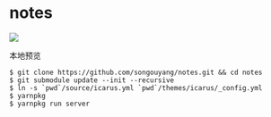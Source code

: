 # notes

[![](https://github.com/songouyang/notes/workflows/ci/badge.svg)](https://github.com/songouyang/notes/actions)

本地预览

```console
$ git clone https://github.com/songouyang/notes.git && cd notes
$ git submodule update --init --recursive
$ ln -s `pwd`/source/icarus.yml `pwd`/themes/icarus/_config.yml
$ yarnpkg
$ yarnpkg run server
```

